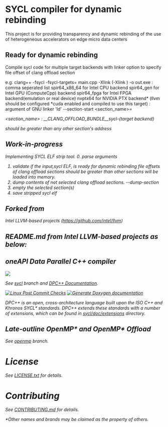 # SYCL compiler for dynamic rebinding

This project is for providing transparency and dynamic rebinding of the use of heterogeneous accelerators on edge micro data centers 

## Ready for dynamic rebinding ##
Compile sycl code for multiple target backends with linker option to specify file offset of clang offload section

e.g. clang++ -fsycl -fsycl-targets=<backends list> main.cpp -Xlink <linker arg> (-Xlink <linker arg>) -o out.exe
<backends list> : comma seperated list
  spir64_x86_64 for Intel CPU backend
  spir64_gen for Intel GPU (ComputeCpp) backend
  spir64_fpga for Intel FPGA backend(emulation or real device)
  nvptx64 for NVIDIA PTX backend* (llvm should be configured *cuda enabled and compiled to use this target)
<linker arg> : argument of GNU linker 'ld'
  --section-start <section_name>=<address>
  <section_name> : __CLANG_OFFLOAD_BUNDLE__sycl-{target backend}
  <address> should be greater than any other section's address
 
## Work-in-progress ##
Implementing SYCL ELF strip tool.
0. parse arguments 
1. validate if the input,sycl ELF, is ready for dynamic rebinding
    file offsets of clang offload sections should be greater than other sections will be loaded into memory. 
3. dump contents of not selected clang offload sections.
  --dump-section <other clang sections>
4. empty the selected section(s)
5. save stripped sycl elf 
  
    
    
## Forked from ##
Intel LLVM-based projects (https://github.com/intel/llvm)

## README.md from Intel LLVM-based projects as below:
## oneAPI Data Parallel C++ compiler

[![](https://spec.oneapi.io/oneapi-logo-white-scaled.jpg)](https://www.oneapi.io/)

See [sycl](https://github.com/intel/llvm/tree/sycl) branch and
[DPC++ Documentation](https://intel.github.io/llvm-docs/).

[![Linux Post Commit Checks](https://github.com/intel/llvm/workflows/Linux%20Post%20Commit%20Checks/badge.svg)](https://github.com/intel/llvm/actions?query=workflow%3A%22Linux+Post+Commit+Checks%22)
[![Generate Doxygen documentation](https://github.com/intel/llvm/workflows/Generate%20Doxygen%20documentation/badge.svg)](https://github.com/intel/llvm/actions?query=workflow%3A%22Generate+Doxygen+documentation%22)

DPC++ is an open, cross-architecture language built upon the ISO C++ and Khronos
SYCL\* standards. DPC++ extends these standards with a number of extensions,
which can be found in [sycl/doc/extensions](sycl/doc/extensions) directory.

## Late-outline OpenMP\* and OpenMP\* Offload
See [openmp](https://github.com/intel/llvm/tree/openmp) branch.

# License

See [LICENSE.txt](sycl/LICENSE.TXT) for details.

# Contributing

See [CONTRIBUTING.md](CONTRIBUTING.md) for details.

*\*Other names and brands may be claimed as the property of others.*
